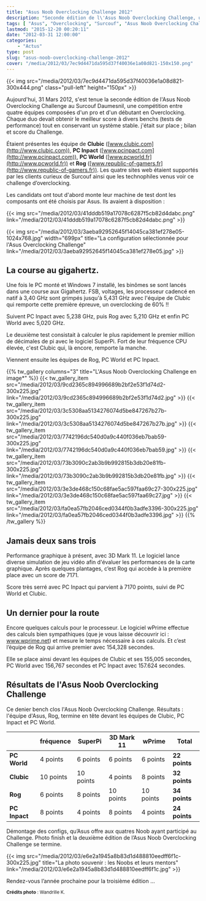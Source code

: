 ```yaml
---
title: "Asus Noob Overclocking Challenge 2012"
description: "Seconde édition de l\'Asus Noob Overclocking Challenge, une compétition entre quatre équipes composées d\'un pro et d\'un débutant en Overclocking."
tags: [ "Asus", "Overclocking", "Surcouf", "Asus Noob Overclocking Challenge" ]
lastmod: "2015-12-20 00:20:11"
date: "2012-03-31 12:00:00"
categories:
    - "Actus"
type: post
slug: "asus-noob-overclocking-challenge-2012"
cover: "/media/2012/03/7ec9d4471da595d37f40036e1a08d821-150x150.png"
---
```


{{< img src="/media/2012/03/7ec9d4471da595d37f40036e1a08d821-300x444.png" class="pull-left" height="150px" >}}

Aujourd'hui, 31 Mars 2012, s'est tenue la seconde édition de l'Asus Noob Overclocking Challenge au Surcouf Daumesnil, une compétition entre quatre équipes composées d'un pro et d'un débutant en Overclocking. Chaque duo devait obtenir le meilleur score à divers benchs (tests de performance) tout en conservant un système stable. j'était sur place ; bilan et score du Challenge.

Étaient présentes les équipe de **Clubic** ([www.clubic.com](http://www.clubic.com)), **PC Inpact** ([www.pcinpact.com](http://www.pcinpact.com)), **PC World** ([www.pcworld.fr](http://www.pcworld.fr)) et **Rog** ([www.republic-of-gamers.fr](http://www.republic-of-gamers.fr)). Les quatre sites web étaient supportés par les clients curieux de Surcouf ainsi que les technophiles venus voir ce challenge d’overclocking.

Les candidats ont tout d'abord monte leur machine de test dont les composants ont été choisis par Asus. Ils avaient à disposition :

{{< img src="/media/2012/03/41dddb519a17078c6287f5cb82d4dabc.png" link="/media/2012/03/41dddb519a17078c6287f5cb82d4dabc.png" >}}

{{< img src="/media/2012/03/3aeba92952645f14045ca381ef278e05-1024x768.jpg" width="699px" title="La configuration sélectionnée pour l'Asus Overclocking Challenge" link="/media/2012/03/3aeba92952645f14045ca381ef278e05.jpg" >}}

## La course au gigahertz.

Une fois le PC monté et Windows 7 installé, les binômes se sont lancés dans une course aux Gigahertz. FSB, voltages, les processeur cadencé en natif à 3,40 GHz sont grimpés jusqu'à 5,431 GHz avec l'équipe de Clubic qui remporte cette première épreuve, un overclocking de 60% !!

Suivent PC Inpact avec 5,238 GHz, puis Rog avec 5,210 GHz et enfin PC World avec 5,020 GHz.

Le deuxième test consistait à calculer le plus rapidement le premier million de décimales de pi avec le logiciel SuperPi. Fort de leur fréquence CPU élevée, c'est Clubic qui, là encore, remporte la manche.

Viennent ensuite les équipes de Rog, PC World et PC Inpact.

{{% tw_gallery columns="3" title="L'Asus Noob Overclocking Challenge en image*" %}}
{{< tw_gallery_item src="/media/2012/03/9cd2365c894996689b2bf2e53f1d74d2-300x225.jpg" link="/media/2012/03/9cd2365c894996689b2bf2e53f1d74d2.jpg" >}}
{{< tw_gallery_item src="/media/2012/03/3c5308aa5134276074d5be847267b27b-300x225.jpg" link="/media/2012/03/3c5308aa5134276074d5be847267b27b.jpg" >}}
{{< tw_gallery_item src="/media/2012/03/7742196dc540d0a9c440f036eb7bab59-300x225.jpg" link="/media/2012/03/7742196dc540d0a9c440f036eb7bab59.jpg" >}}
{{< tw_gallery_item src="/media/2012/03/73b3090c2ab3b9b992815b3db20e81fb-300x225.jpg" link="/media/2012/03/73b3090c2ab3b9b992815b3db20e81fb.jpg" >}}
{{< tw_gallery_item src="/media/2012/03/3e3de468c150c68fae5ac597faa69c27-300x225.jpg" link="/media/2012/03/3e3de468c150c68fae5ac597faa69c27.jpg" >}}
{{< tw_gallery_item src="/media/2012/03/fa0ea57fb2046ced0344f0b3adfe3396-300x225.jpg" link="/media/2012/03/fa0ea57fb2046ced0344f0b3adfe3396.jpg" >}}
{{% /tw_gallery %}}

## Jamais deux sans trois

Performance graphique à présent, avec 3D Mark 11. Le logiciel lance diverse simulation de jeu vidéo afin d'évaluer les performances de la carte graphique. Après quelques plantages, c’est Rog qui accède à la première place avec un score de 7171.

Score très serré avec PC Inpact qui parvient à 7170 points, suivi de PC World et Clubic.

## Un dernier pour la route

Encore quelques calculs pour le processeur. Le logiciel wPrime effectue des calculs bien sympathiques (que je vous laisse découvrir ici : www.wprime.net) et mesure le temps nécessaire à ces calculs. Et c’est l’équipe de Rog qui arrive premier avec 154,328 secondes.

Elle se place ainsi devant les équipes de Clubic et ses 155,005 secondes, PC World avec 156,767 secondes et PC Inpact avec 157.624 secondes.

## Résultats de l'Asus Noob Overclocking Challenge

Ce denier bench clos l'Asus Noob Overclocking Challenge. Résultats : l'équipe d'Asus, Rog, termine en tête devant les équipes de Clubic, PC Inpact et PC World.

|               | fréquence | SuperPi   | 3D Mark 11 | wPrime    | Total         |
| ------------- | --------- | --------- | ---------- | --------- | ------------- |
| **PC World**  | 4 points  | 6 points  | 6 points   | 6 points  | **22 points** |
| **Clubic**    | 10 points | 10 points | 4 points   | 8 points  | **32 points** |
| **Rog**       | 6 points  | 8 points  | 10 points  | 10 points | **34 points** |
| **PC Inpact** | 8 points  | 4 points  | 8 points   | 4 points  | **24 points** |

Démontage des configs, qu’Asus offre aux quatres Noob ayant participé au Challenge. Photo finish et la deuxième édition de l’Asus Noob Overclocking Challenge se termine.

{{< img src="/media/2012/03/e6e2a1945a8b83d1d488810eedff6f1c-300x225.jpg" title="La photo souvenir : les Noobs et leurs mentors" link="/media/2012/03/e6e2a1945a8b83d1d488810eedff6f1c.jpg" >}}

Rendez-vous l’année prochaine pour la troisième édition ...

<small class="align-right">**Crédits photo** : Wandrille K.</small>
